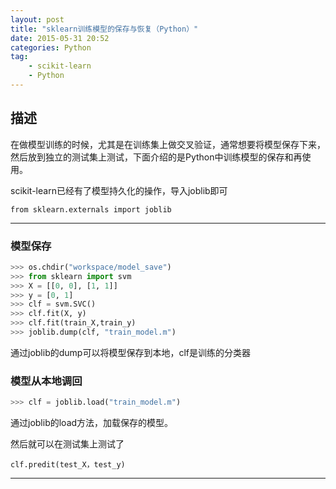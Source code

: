 ```yaml
---
layout: post
title: "sklearn训练模型的保存与恢复（Python）"
date: 2015-05-31 20:52
categories: Python
tag: 
	- scikit-learn
	- Python
---
```



## 描述

在做模型训练的时候，尤其是在训练集上做交叉验证，通常想要将模型保存下来，然后放到独立的测试集上测试，下面介绍的是Python中训练模型的保存和再使用。

scikit-learn已经有了模型持久化的操作，导入joblib即可

```
from sklearn.externals import joblib
```
<!-- more -->

---

### **模型保存**

```python
>>> os.chdir("workspace/model_save")
>>> from sklearn import svm
>>> X = [[0, 0], [1, 1]]
>>> y = [0, 1]
>>> clf = svm.SVC()
>>> clf.fit(X, y)  
>>> clf.fit(train_X,train_y)
>>> joblib.dump(clf, "train_model.m")
```

通过joblib的dump可以将模型保存到本地，clf是训练的分类器

### **模型从本地调回**

```python
>>> clf = joblib.load("train_model.m")
```

通过joblib的load方法，加载保存的模型。

然后就可以在测试集上测试了

```
clf.predit(test_X，test_y)
```



---

<br>




